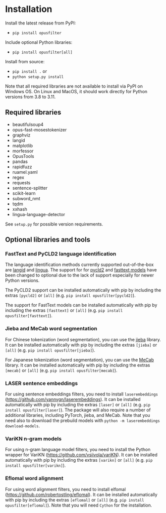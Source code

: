 # Installation

Install the latest release from PyPI:
* `pip install opusfilter`

Include optional Python libraries:
* `pip install opusfilter[all]`

Install from source:
* `pip install .` or
* `python setup.py install`

Note that all required libraries are not available to install via PyPI
on Windows OS. On Linux and MacOS, it should work directly for Python
versions from 3.8 to 3.11.

## Required libraries

* beautifulsoup4
* opus-fast-mosestokenizer
* graphviz
* langid
* matplotlib
* morfessor
* OpusTools
* pandas
* rapidfuzz
* ruamel.yaml
* regex
* requests
* sentence-splitter
* scikit-learn
* subword_nmt
* tqdm
* xxhash
* lingua-language-detector

See `setup.py` for possible version requirements.

## Optional libraries and tools

### FastText and PyCLD2 language identification

The language identification methods currently supported out-of-the-box
are [langid](https://github.com/saffsd/langid.py) and
[lingua](https://github.com/pemistahl/lingua-py). The support for for
[pycld2](https://github.com/aboSamoor/pycld2) and
[fasttext models](https://fasttext.cc/docs/en/language-identification.html)
have been changed to optional due to the lack of support especially
for newer Python versions.

The PyCLD2 support can be installed automatically with pip by
including the extras `[pycld2]` or `[all]` (e.g.
`pip install opusfilter[pycld2]`).

The support for FastText models can be installed automatically with
pip by including the extras `[fasttext]` or `[all]` (e.g.
`pip install opusfilter[fasttext]`).

### Jieba and MeCab word segmentation

For Chinese tokenization (word segmentation), you can use the
[jieba](https://github.com/fxsjy/jieba) library. It can be installed
automatically with pip by including the extras `[jieba]` or `[all]`
(e.g. `pip install opusfilter[jieba]`).

For Japanese tokenization (word segmentation), you can use the
[MeCab](https://github.com/SamuraiT/mecab-python3) library. It can be installed
automatically with pip by including the extras `[mecab]` or `[all]`
(e.g. `pip install opusfilter[mecab]`).

### LASER sentence embeddings

For using sentence embeddings filters, you need to install
`laserembeddings` (https://github.com/yannvgn/laserembeddings). It can
be installed automatically with pip by including the extras `[laser]`
or `[all]` (e.g. `pip install opusfilter[laser]`). The package will also
require a number of additional libraries, including PyTorch, jieba,
and MeCab. Note that you need also to download the prebuild models
with `python -m laserembeddings download-models`.

### VariKN n-gram models

For using n-gram language model filters, you need to install the
Python wrapper for VariKN (https://github.com/vsiivola/variKN). It can
be installed automatically with pip by including the extras `[varikn]`
or `[all]` (e.g. `pip install opusfilter[varikn]`).

### Eflomal word alignment

For using word alignment filters, you need to install elfomal
(https://github.com/robertostling/eflomal). It can be installed
automatically with pip by including the extras `[eflomal]` or `[all]`
(e.g. `pip install opusfilter[eflomal]`). Note that you will need `Cython`
for the installation.
